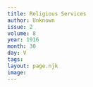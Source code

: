 ```yaml
---
title: Religious Services
author: Unknown
issue: 2
volume: 8
year: 1916
month: 30
day: V
tags:
layout: page.njk
image:
---
```



